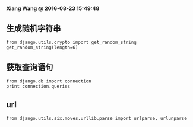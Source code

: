 #### Xiang Wang @ 2016-08-23 15:49:48

## 生成随机字符串
    from django.utils.crypto import get_random_string
    get_random_string(length=6)

## 获取查询语句
    from django.db import connection
    print connection.queries

## url
    from django.utils.six.moves.urllib.parse import urlparse, urlunparse

